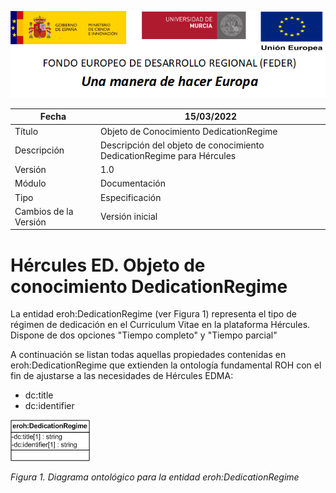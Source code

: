 ![](../../Docs/media/CabeceraDocumentosMD.png)

| Fecha         | 15/03/2022                                                   |
| ------------- | ------------------------------------------------------------ |
|Título|Objeto de Conocimiento DedicationRegime| 
|Descripción|Descripción del objeto de conocimiento DedicationRegime para Hércules|
|Versión|1.0|
|Módulo|Documentación|
|Tipo|Especificación|
|Cambios de la Versión|Versión inicial|

# Hércules ED. Objeto de conocimiento DedicationRegime

La entidad eroh:DedicationRegime (ver Figura 1) representa el tipo de régimen de dedicación en el Curriculum Vitae en la plataforma Hércules. Dispone de dos opciones "Tiempo completo" y "Tiempo parcial"

A continuación se listan todas aquellas propiedades contenidas en eroh:DedicationRegime que extienden la ontología fundamental ROH con el fin de ajustarse a las necesidades de Hércules EDMA:

- dc:title
- dc:identifier

![](../../Docs/media/ObjetosDeConocimiento/DedicationRegime.png)

*Figura 1. Diagrama ontológico para la entidad eroh:DedicationRegime*
